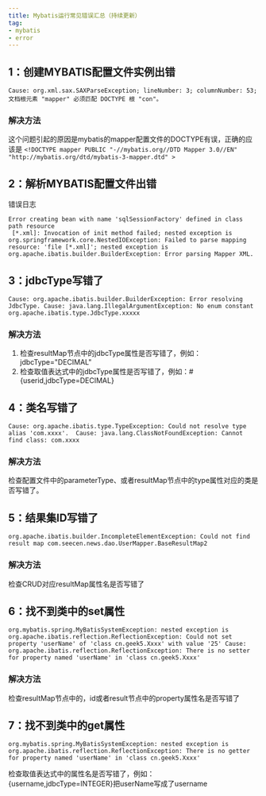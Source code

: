 ```yaml
---
title: Mybatis运行常见错误汇总（持续更新）
tag: 
- mybatis
- error
---
```

## 1：创建MYBATIS配置文件实例出错
```
Cause: org.xml.sax.SAXParseException; lineNumber: 3; columnNumber: 53; 文档根元素 "mapper" 必须匹配 DOCTYPE 根 "con"。
```
### 解决方法  
这个问题引起的原因是mybatis的mapper配置文件的DOCTYPE有误，正确的应该是  `<!DOCTYPE mapper PUBLIC "-//mybatis.org//DTD Mapper 3.0//EN" "http://mybatis.org/dtd/mybatis-3-mapper.dtd" >`

## 2：解析MYBATIS配置文件出错

错误日志
```
Error creating bean with name 'sqlSessionFactory' defined in class path resource
 [*.xml]: Invocation of init method failed; nested exception is org.springframework.core.NestedIOException: Failed to parse mapping resource: 'file [*.xml]'; nested exception is org.apache.ibatis.builder.BuilderException: Error parsing Mapper XML.
 ```


## 3：jdbcType写错了
 ```
 Cause: org.apache.ibatis.builder.BuilderException: Error resolving JdbcType. Cause: java.lang.IllegalArgumentException: No enum constant org.apache.ibatis.type.JdbcType.xxxxx
 ```
### 解决方法
1. 检查resultMap节点中的jdbcType属性是否写错了，例如：jdbcType="DECIMAL"
2. 检查取值表达式中的jdbcType属性是否写错了，例如：#{userid,jdbcType=DECIMAL}

## 4：类名写错了
```
Cause: org.apache.ibatis.type.TypeException: Could not resolve type alias 'com.xxxx'.  Cause: java.lang.ClassNotFoundException: Cannot find class: com.xxxx
```
### 解决方法
检查配置文件中的parameterType、或者resultMap节点中的type属性对应的类是否写错了。

## 5：结果集ID写错了
```
org.apache.ibatis.builder.IncompleteElementException: Could not find result map com.seecen.news.dao.UserMapper.BaseResultMap2
```
### 解决方法
检查CRUD对应resultMap属性名是否写错了

## 6：找不到类中的set属性
```
org.mybatis.spring.MyBatisSystemException: nested exception is org.apache.ibatis.reflection.ReflectionException: Could not set property 'userName' of 'class cn.geek5.Xxxx' with value '25' Cause: org.apache.ibatis.reflection.ReflectionException: There is no setter for property named 'userName' in 'class cn.geek5.Xxxx'
```
### 解决方法
检查resultMap节点中的，id或者result节点中的property属性名是否写错了

## 7：找不到类中的get属性
```
org.mybatis.spring.MyBatisSystemException: nested exception is org.apache.ibatis.reflection.ReflectionException: There is no getter for property named 'userName' in 'class cn.geek5.Xxxx'
```
检查取值表达式中的属性名是否写错了，例如：{username,jdbcType=INTEGER}把userName写成了username